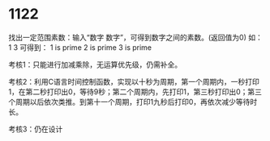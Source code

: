 # 1122
找出一定范围素数：输入“数字 数字”，可得到数字之间的素数。(返回值为0)
如：1 3
可得到：
1 is prime
2 is prime
3 is prime

考核1：只能进行加减乘除，无运算优先级，仍需补全。

考核2：利用C语言时间控制函数，实现以十秒为周期，第一个周期内，一秒打印1，在第二秒打印出0，等待9秒；第二个周期内，先打印1，第三秒打印出0；第三个周期以后依次类推。到第十一个周期，打印1九秒后打印0，再依次减少等待时长。

考核3：仍在设计
